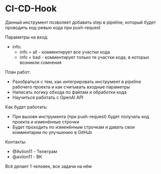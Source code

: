 # CI-CD-Hook

Данный инструмент позволяет добавить step в pipeline, который будет проводить код-ревью кода при push-request

Параметры на вход:

- info:
    - info = all - комментирует все участки кода
    - info = bad - комментирует только те участки кода, в которых возникли сомнения
    
План работ:

- Разобраться с тем, как интегрировать инструмент в pipeline рабочего проекта и как считывать входные параметры
- Написать логику обхода по файлам и обработки кода
- Научиться работать с OpenAI API

Как будет работать:
- При вызове инструмента (при push-request) будет получать код проекта и изменённые строчки
- Будет проходить по изменённым строчкам и давать свои комментарии по улучшению в GitHub

Контакты:

- @Avlion11 - Телеграм
- @avilon11 - ВК

Всё делает 1 человек, все задачи на нём
